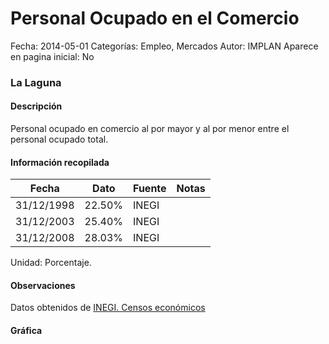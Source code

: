 Personal Ocupado en el Comercio
=====

Fecha: 2014-05-01
Categorías: Empleo, Mercados
Autor: IMPLAN
Aparece en pagina inicial: No

### La Laguna

#### Descripción

Personal ocupado en comercio al por mayor y al por menor entre el personal ocupado total.

<!-- break -->

#### Información recopilada

<table class="table table-hover table-bordered matriz">
  <thead>
    <tr><th>Fecha</th><th>Dato</th><th>Fuente</th><th>Notas</th></tr>
  </thead>
  <tbody>
    <tr><td class="centrado">31/12/1998</td><td class="derecha">22.50%</td><td>INEGI</td><td></td></tr>
    <tr><td class="centrado">31/12/2003</td><td class="derecha">25.40%</td><td>INEGI</td><td></td></tr>
    <tr><td class="centrado">31/12/2008</td><td class="derecha">28.03%</td><td>INEGI</td><td></td></tr>
  </tbody>
</table>

Unidad: Porcentaje.

#### Observaciones

Datos obtenidos de [INEGI. Censos económicos](http://www3.inegi.org.mx/sistemas/saic/)

#### Gráfica

<div id="Morrissacprdxc" class="grafica"></div>
  <script>
  new Morris.Line({
    element: 'Morrissacprdxc',
    data: [
      { fecha: '1998-12-31', dato: 22.5000 },
      { fecha: '2003-12-31', dato: 25.4000 },
      { fecha: '2008-12-31', dato: 28.0342 }
    ],
    xkey: 'fecha',
    ykeys: ['dato'],
    labels: ['Dato'],
    lineColors: ['#FF5B02'],
    xLabelFormat: function(d) {
      return d.getDate()+'/'+(d.getMonth()+1)+'/'+d.getFullYear();
    },
    dateFormat: function (ts) {
      var d = new Date(ts);
      return d.getDate() + '/' + (d.getMonth() + 1) + '/' + d.getFullYear();
    }
  });
  </script>
